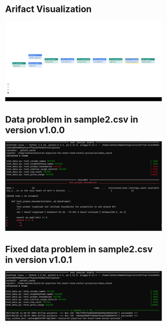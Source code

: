 # Arifact Visualization
![Best Performing Model Artifact](image.png)

# Data problem in sample2.csv in version v1.0.0
![Alt text](image-1.png)

# Fixed data problem in sample2.csv in version v1.0.1
![Alt text](image-2.png)
